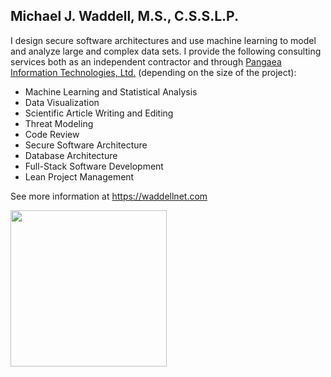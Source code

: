 ## Michael J. Waddell, M.S., C.S.S.L.P.

I design secure software architectures and use machine learning to model and analyze large and complex data sets. I provide the following consulting services both as an independent contractor and through [Pangaea Information Technologies, Ltd.](https://www.pangaeatech.com) (depending on the size of the project):

- Machine Learning and Statistical Analysis
- Data Visualization
- Scientific Article Writing and Editing
- Threat Modeling
- Code Review
- Secure Software Architecture
- Database Architecture
- Full-Stack Software Development
- Lean Project Management

See more information at https://waddellnet.com

<img src="https://user-images.githubusercontent.com/750244/151836715-3f184047-f1d6-44f9-931c-a32652d77882.png" width="250"/>


